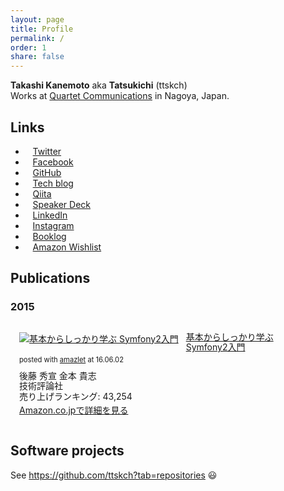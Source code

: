 ```yaml
---
layout: page
title: Profile
permalink: /
order: 1
share: false
---
```


**Takashi Kanemoto** aka **Tatsukichi** (ttskch)  
Works at [Quartet Communications](https://quartet-communications.com/) in Nagoya, Japan.

## Links

<ul class="fa-ul">
    <li><i class="fa fa-fw fa-twitter"></i>&nbsp; &nbsp;<a href="https://twitter.com/ttskch">Twitter</a></li>
    <li><i class="fa fa-fw fa-facebook"></i>&nbsp; &nbsp;<a href="https://www.facebook.com/ttskch">Facebook</a></li>
    <li><i class="fa fa-fw fa-github"></i>&nbsp; &nbsp;<a href="https://github.com/ttskch">GitHub</a></li>
    <li><i class="fa fa-fw fa-code"></i>&nbsp; &nbsp;<a href="http://tech.quartetcom.co.jp">Tech blog</a></li>
    <li><i class="fa fa-fw fa-smile-o"></i>&nbsp; &nbsp;<a href="http://qiita.com/ttskch">Qiita</a></li>
    <li><i class="fa fa-fw fa-picture-o"></i>&nbsp; &nbsp;<a href="https://speakerdeck.com/ttskch">Speaker Deck</a></li>
    <li><i class="fa fa-fw fa-linkedin"></i>&nbsp; &nbsp;<a href="https://www.linkedin.com/in/ttskch">LinkedIn</a></li>
    <li><i class="fa fa-fw fa-instagram"></i>&nbsp; &nbsp;<a href="https://instagram.com/ttskch">Instagram</a></li>
    <li><i class="fa fa-fw fa-book"></i>&nbsp; &nbsp;<a href="http://booklog.jp/users/ttskch">Booklog</a></li>
    <li><i class="fa fa-fw fa-amazon"></i>&nbsp; &nbsp;<a href="http://www.amazon.co.jp/registry/wishlist/O4B5ZRU2EXQV">Amazon Wishlist</a></li>
</ul>

## Publications

### 2015

<div class="bgcolor" style="padding: 1em;">
<div class="amazlet-box" style="margin-bottom:0px;"><div class="amazlet-image" style="float:left;margin:0px 12px 1px 0px;"><a href="http://www.amazon.co.jp/exec/obidos/ASIN/4774178039/ttskch-22/ref=nosim/" name="amazletlink" target="_blank"><img src="http://ecx.images-amazon.com/images/I/51SDM5KsoRL._SL160_.jpg" alt="基本からしっかり学ぶ Symfony2入門" style="border: none;" /></a></div><div class="amazlet-info" style="line-height:120%; margin-bottom: 10px"><div class="amazlet-name" style="margin-bottom:10px;line-height:120%"><a href="http://www.amazon.co.jp/exec/obidos/ASIN/4774178039/ttskch-22/ref=nosim/" name="amazletlink" target="_blank">基本からしっかり学ぶ Symfony2入門</a><div class="amazlet-powered-date" style="font-size:80%;margin-top:5px;line-height:120%">posted with <a href="http://www.amazlet.com/" title="amazlet" target="_blank">amazlet</a> at 16.06.02</div></div><div class="amazlet-detail">後藤 秀宣 金本 貴志 <br />技術評論社 <br />売り上げランキング: 43,254<br /></div><div class="amazlet-sub-info" style="float: left;"><div class="amazlet-link" style="margin-top: 5px"><a href="http://www.amazon.co.jp/exec/obidos/ASIN/4774178039/ttskch-22/ref=nosim/" name="amazletlink" target="_blank">Amazon.co.jpで詳細を見る</a></div></div></div><div class="amazlet-footer" style="clear: left"></div></div>
</div>


## Software projects

See <https://github.com/ttskch?tab=repositories> :smiley:
